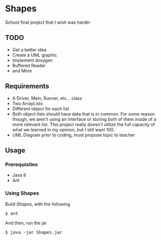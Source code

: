 # Shapes

School final project that I wish was harder

## TODO

* Get a better idea
* Create a UML graphic
* Implement doxygen
* Buffered Reader
* and More

## Requirements

* A Driver, Main, Runner, etc... class
* Two ArrayLists
* Different object for each list
* Both object lists should have data that is in common. For some reason though, we aren't using an interface or storing both of them inside of a more relevant list. This project really doesn't utilize the full capacity of what we learned in my opinion, but I still want 100.
* UML Diagram prior to coding, must propose topic to teacher

## Usage

### Prerequisites

* Java 8
* Ant

### Using Shapes

Build *Shapes*, with the following

<pre lang="sh">
$ ant
</pre>

And then, run the jar

<pre lang="sh">
$ java -jar Shapes.jar
</pre>

